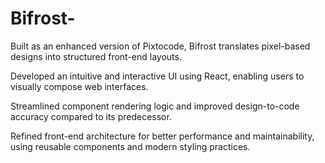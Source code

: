 # Bifrost-
Built as an enhanced version of Pixtocode, Bifrost translates pixel-based designs into structured front-end layouts.

Developed an intuitive and interactive UI using React, enabling users to visually compose web interfaces.

Streamlined component rendering logic and improved design-to-code accuracy compared to its predecessor.

Refined front-end architecture for better performance and maintainability, using reusable components and modern styling practices.
